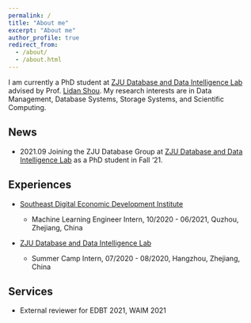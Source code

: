 ```yaml
---
permalink: /
title: "About me"
excerpt: "About me"
author_profile: true
redirect_from: 
  - /about/
  - /about.html
---
```

I am currently a PhD student at [ZJU Database and Data Intelligence Lab](https://dilab-zju.github.io/) advised by Prof. [Lidan Shou](https://person.zju.edu.cn/en/should). My research interests are in Data Management, Database Systems, Storage Systems, and Scientific Computing.


## News
- 2021.09 Joining the ZJU Database Group at [ZJU Database and Data Intelligence Lab](https://dilab-zju.github.io/) as a PhD student in Fall ‘21.


## Experiences
- [Southeast Digital Economic Development Institute](http://www.sdedi.org.cn/)
  - Machine Learning Engineer Intern, 10/2020 - 06/2021, Quzhou, Zhejiang, China

- [ZJU Database and Data Intelligence Lab](https://dilab-zju.github.io/)
    - Summer Camp Intern, 07/2020 - 08/2020, Hangzhou, Zhejiang, China


## Services
- External reviewer for EDBT 2021, WAIM 2021